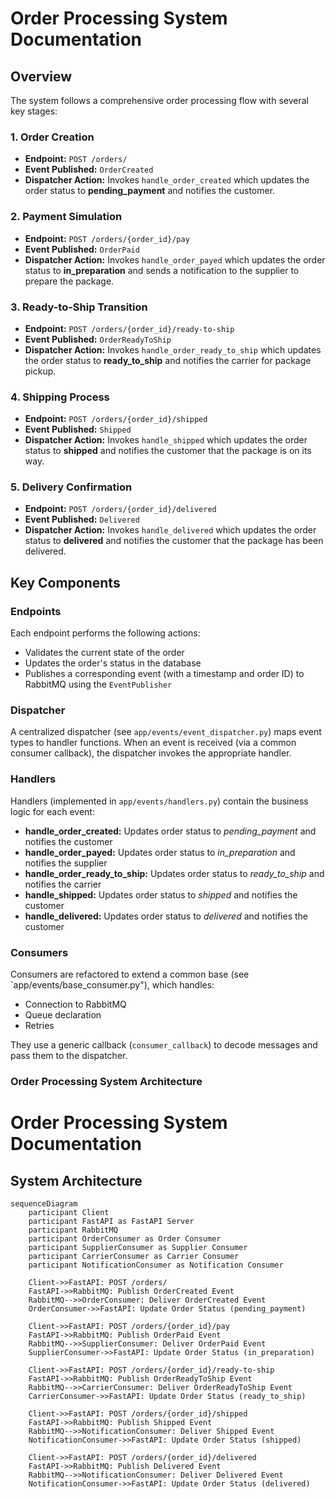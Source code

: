 # Order Processing System Documentation

## Overview

The system follows a comprehensive order processing flow with several key stages:

### 1. Order Creation
- **Endpoint:** `POST /orders/`
- **Event Published:** `OrderCreated`
- **Dispatcher Action:** Invokes `handle_order_created` which updates the order status to **pending_payment** and notifies the customer.

### 2. Payment Simulation
- **Endpoint:** `POST /orders/{order_id}/pay`
- **Event Published:** `OrderPaid`
- **Dispatcher Action:** Invokes `handle_order_payed` which updates the order status to **in_preparation** and sends a notification to the supplier to prepare the package.

### 3. Ready-to-Ship Transition
- **Endpoint:** `POST /orders/{order_id}/ready-to-ship`
- **Event Published:** `OrderReadyToShip`
- **Dispatcher Action:** Invokes `handle_order_ready_to_ship` which updates the order status to **ready_to_ship** and notifies the carrier for package pickup.

### 4. Shipping Process
- **Endpoint:** `POST /orders/{order_id}/shipped`
- **Event Published:** `Shipped`
- **Dispatcher Action:** Invokes `handle_shipped` which updates the order status to **shipped** and notifies the customer that the package is on its way.

### 5. Delivery Confirmation
- **Endpoint:** `POST /orders/{order_id}/delivered`
- **Event Published:** `Delivered`
- **Dispatcher Action:** Invokes `handle_delivered` which updates the order status to **delivered** and notifies the customer that the package has been delivered.

## Key Components

### Endpoints
Each endpoint performs the following actions:
- Validates the current state of the order
- Updates the order's status in the database
- Publishes a corresponding event (with a timestamp and order ID) to RabbitMQ using the `EventPublisher`

### Dispatcher
A centralized dispatcher (see `app/events/event_dispatcher.py`) maps event types to handler functions. When an event is received (via a common consumer callback), the dispatcher invokes the appropriate handler.

### Handlers
Handlers (implemented in `app/events/handlers.py`) contain the business logic for each event:
- **handle_order_created:** Updates order status to *pending_payment* and notifies the customer
- **handle_order_payed:** Updates order status to *in_preparation* and notifies the supplier
- **handle_order_ready_to_ship:** Updates order status to *ready_to_ship* and notifies the carrier
- **handle_shipped:** Updates order status to *shipped* and notifies the customer
- **handle_delivered:** Updates order status to *delivered* and notifies the customer

### Consumers
Consumers are refactored to extend a common base (see `app/events/base_consumer.py"), which handles:
- Connection to RabbitMQ
- Queue declaration
- Retries

They use a generic callback (`consumer_callback`) to decode messages and pass them to the dispatcher.

### Order Processing System Architecture
# Order Processing System Documentation

## System Architecture

```mermaid
sequenceDiagram
    participant Client
    participant FastAPI as FastAPI Server
    participant RabbitMQ
    participant OrderConsumer as Order Consumer
    participant SupplierConsumer as Supplier Consumer
    participant CarrierConsumer as Carrier Consumer
    participant NotificationConsumer as Notification Consumer

    Client->>FastAPI: POST /orders/
    FastAPI->>RabbitMQ: Publish OrderCreated Event
    RabbitMQ-->>OrderConsumer: Deliver OrderCreated Event
    OrderConsumer->>FastAPI: Update Order Status (pending_payment)

    Client->>FastAPI: POST /orders/{order_id}/pay
    FastAPI->>RabbitMQ: Publish OrderPaid Event
    RabbitMQ-->>SupplierConsumer: Deliver OrderPaid Event
    SupplierConsumer->>FastAPI: Update Order Status (in_preparation)

    Client->>FastAPI: POST /orders/{order_id}/ready-to-ship
    FastAPI->>RabbitMQ: Publish OrderReadyToShip Event
    RabbitMQ-->>CarrierConsumer: Deliver OrderReadyToShip Event
    CarrierConsumer->>FastAPI: Update Order Status (ready_to_ship)

    Client->>FastAPI: POST /orders/{order_id}/shipped
    FastAPI->>RabbitMQ: Publish Shipped Event
    RabbitMQ-->>NotificationConsumer: Deliver Shipped Event
    NotificationConsumer->>FastAPI: Update Order Status (shipped)

    Client->>FastAPI: POST /orders/{order_id}/delivered
    FastAPI->>RabbitMQ: Publish Delivered Event
    RabbitMQ-->>NotificationConsumer: Deliver Delivered Event
    NotificationConsumer->>FastAPI: Update Order Status (delivered)
```